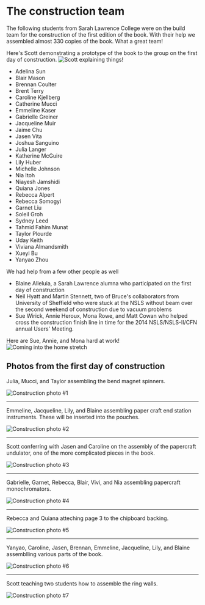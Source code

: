 
The construction team
=====================

The following students from Sarah Lawrence College were on the build
team for the construction of the first edition of the book.  With their
help we assembled almost 330 copies of the book.  What a great team!

Here's Scott demonstrating a prototype of the book to the group on the first day of construction.
![Scott explaining things!](images/scott_explaining.jpg)

 * Adelina Sun 
 * Blair Mason
 * Brennan Coulter
 * Brent Terry
 * Caroline Kjellberg 
 * Catherine Mucci
 * Emmeline Kaser
 * Gabrielle Greiner
 * Jacqueline Muir
 * Jaime Chu 
 * Jasen Vita
 * Joshua Sanguino 
 * Julia Langer
 * Katherine McGuire
 * Lily Huber 
 * Michelle Johnson
 * Nia Itoh
 * Niayesh Jamshidi
 * Quiana Jones 
 * Rebecca Alpert
 * Rebecca Somogyi 
 * Garnet Liu
 * Soleil Groh
 * Sydney Leed
 * Tahmid Fahim Munat 
 * Taylor Plourde
 * Uday Keith
 * Viviana Almandsmith
 * Xueyi Bu 
 * Yanyao Zhou

We had help from a few other people as well

 * Blaine Alleluia, a Sarah Lawrence alumna who participated on the
   first day of construction
 * Neil Hyatt and Martin Stennett, two of Bruce's collaborators from
   University of Sheffield who were stuck at the NSLS without beam 
   over the second weekend of construction due to vacuum problems
 * Sue Wirick, Annie Heroux, Mona Rowe, and Matt Cowan who helped
   cross the construction finish line in time for the 2014
   NSLS/NSLS-II/CFN annual Users' Meeting.
   
   
Here are Sue, Annie, and Mona hard at work!
![Coming into the home stretch](images/home_stretch.jpg)

## Photos from the first day of construction

Julia, Mucci, and Taylor assembling the bend magnet spinners.

![Construction photo #1](images/construction01.jpg)

----

Emmeline, Jacqueline, Lily, and Blaine assembling paper craft end station instruments.  These will be inserted into the pouches.

![Construction photo #2](images/construction02.jpg)

----

Scott conferring with Jasen and Caroline on the assembly of the papercraft undulator, one of the more complicated pieces in the book.

![Construction photo #3](images/construction03.jpg)

----

Gabrielle, Garnet, Rebecca, Blair, Vivi, and Nia assembling papercraft monochromators.

![Construction photo #4](images/construction04.jpg)

----

Rebecca and Quiana atteching page 3 to the chipboard backing.

![Construction photo #5](images/construction05.jpg)

----

Yanyao, Caroline, Jasen, Brennan, Emmeline, Jacqueline, Lily, and Blaine assemblling various parts of the book.

![Construction photo #6](images/construction06.jpg)

----

Scott teaching two students how to assemble the ring walls.

![Construction photo #7](images/construction07.jpg)

